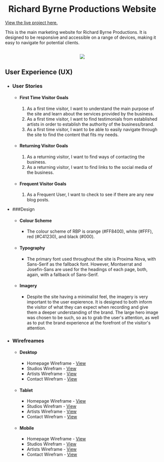 <h1 align="center">Richard Byrne Productions Website</h1>

[View the live project here.](https://richardbyrne95.github.io/CI-MS1-RBP-Website/index.html)

This is the main marketing website for Richard Byrne Productions. It is designed to be responsive and accessible on a range of devices, making it easy to navigate for potential clients.

<h2 align="center"><img src="https:github.com/RichardByrne95/CI-MS1-RBP-Website/tree/main/assets/images/misc/RB_20Mockup.png"></h2>

## User Experience (UX)

-   ### User Stories

    -   #### First Time Visitor Goals

        1. As a first time visitor, I want to understand the main purpose of the site and learn about the services provided by the business.
        2. As a first time visitor, I want to find testimonials from established artists in order to establish the authority of the business/brand.
        3. As a first time visitor, I want to be able to easily navigate through the site to find the content that fits my needs.

    -   #### Returning Visitor Goals
        
        1. As a returning visitor, I want to find ways of contacting the business.
        2. As a returning visitor, I want to find links to the social media of the business.

    -   #### Frequent Visitor Goals
        1. As a Frequent User, I want to check to see if there are any new blog posts.

-   ###Design
    -   #### Colour Scheme
        -   The colour scheme of RBP is orange (#FF8400), white (#FFF), red (#C41230), and black (#000).
    -   #### Typography
        -   The primary font used throughout the site is Proxima Nova, with Sans-Serif as the fallback font. However, Montserrat and Josefin-Sans are used for the headings of each page, both, again, with a fallback of Sans-Serif.
    -   #### Imagery
        -   Despite the site having a minimalist feel, the imagery is very important to the user expierence. It is designed to both inform the visitor of what they can expect when recording and give them a deeper understanding of the brand. The large hero image was chosen to be such, so as to grab the user's attention, as well as to put the brand experience at the forefront of the visitor's attention.

-   ### Wirefreames
    -   #### Desktop
        -   Homepage Wireframe - [View](https:github.com/RichardByrne95/CI-MS1-RBP-Website/tree/main/assets/images/wireframes/D-Homepage.png)
        -   Studios Wirefram - [View](https:github.com/RichardByrne95/CI-MS1-RBP-Website/tree/main/assets/images/wireframes/D-Studios.png)
        -   Artists Wireframe - [View](https:github.com/RichardByrne95/CI-MS1-RBP-Website/tree/main/assets/images/wireframes/D-Artists.png)
        -   Contact Wirefram - [View](https:github.com/RichardByrne95/CI-MS1-RBP-Website/tree/main/assets/images/wireframes/D-Contact.png)
    -   #### Tablet
        -   Homepage Wireframe - [View](https:github.com/RichardByrne95/CI-MS1-RBP-Website/tree/main/assets/images/wireframes/T-Homepage.png)
        -   Studios Wirefram - [View](https:github.com/RichardByrne95/CI-MS1-RBP-Website/tree/main/assets/images/wireframes/T-Studios.png)
        -   Artists Wireframe - [View](https:github.com/RichardByrne95/CI-MS1-RBP-Website/tree/main/assets/images/wireframes/T-Artists.png)
        -   Contact Wirefram - [View](https:github.com/RichardByrne95/CI-MS1-RBP-Website/tree/main/assets/images/wireframes/T-Contact.png)
    -   #### Mobile
        -   Homepage Wireframe - [View](https:github.com/RichardByrne95/CI-MS1-RBP-Website/tree/main/assets/images/wireframes/M-Homepage.png)
        -   Studios Wirefram - [View](https:github.com/RichardByrne95/CI-MS1-RBP-Website/tree/main/assets/images/wireframes/M-Studios.png)
        -   Artists Wireframe - [View](https:github.com/RichardByrne95/CI-MS1-RBP-Website/tree/main/assets/images/wireframes/M-Artists.png)
        -   Contact Wirefram - [View](https:github.com/RichardByrne95/CI-MS1-RBP-Website/tree/main/assets/images/wireframes/M-Contact.png)